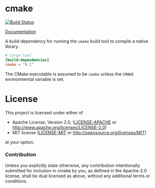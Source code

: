 # cmake

[![Build Status](https://travis-ci.com/alexcrichton/cmake-rs.svg?branch=master)](https://travis-ci.com/alexcrichton/cmake-rs)

[Documentation](https://docs.rs/cmake)

A build dependency for running the `cmake` build tool to compile a native
library.

```toml
# Cargo.toml
[build-dependencies]
cmake = "0.1"
```

The CMake executable is assumed to be `cmake` unless the `CMAKE`
environmental variable is set.

# License

This project is licensed under either of

 * Apache License, Version 2.0, ([LICENSE-APACHE](LICENSE-APACHE) or
   http://www.apache.org/licenses/LICENSE-2.0)
 * MIT license ([LICENSE-MIT](LICENSE-MIT) or
   http://opensource.org/licenses/MIT)

at your option.

### Contribution

Unless you explicitly state otherwise, any contribution intentionally submitted
for inclusion in cmake by you, as defined in the Apache-2.0 license, shall be
dual licensed as above, without any additional terms or conditions.
